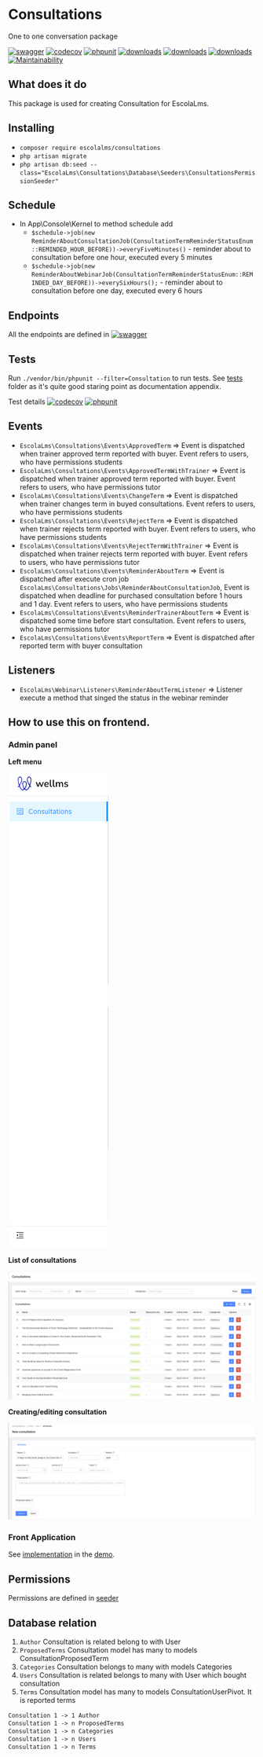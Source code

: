# Consultations
One to one conversation package

[![swagger](https://img.shields.io/badge/documentation-swagger-green)](https://escolalms.github.io/Consultations/)
[![codecov](https://codecov.io/gh/EscolaLMS/Consultations/branch/main/graph/badge.svg?token=NRAN4R8AGZ)](https://codecov.io/gh/EscolaLMS/Consultations)
[![phpunit](https://github.com/EscolaLMS/Consultations/actions/workflows/test.yml/badge.svg)](https://github.com/EscolaLMS/Consultations/actions/workflows/test.yml)
[![downloads](https://img.shields.io/packagist/dt/escolalms/consultations)](https://packagist.org/packages/escolalms/consultations)
[![downloads](https://img.shields.io/packagist/v/escolalms/consultations)](https://packagist.org/packages/escolalms/consultations)
[![downloads](https://img.shields.io/packagist/l/escolalms/consultations)](https://packagist.org/packages/escolalms/consultations)
[![Maintainability](https://api.codeclimate.com/v1/badges/0c9e2593fb30e2048f95/maintainability)](https://codeclimate.com/github/EscolaLMS/Consultations/maintainability)

## What does it do

This package is used for creating Consultation for EscolaLms.

## Installing

- `composer require escolalms/consultations`
- `php artisan migrate`
- `php artisan db:seed --class="EscolaLms\Consultations\Database\Seeders\ConsultationsPermissionSeeder"`

## Schedule

- In App\Console\Kernel to method schedule add
  - `$schedule->job(new ReminderAboutConsultationJob(ConsultationTermReminderStatusEnum::REMINDED_HOUR_BEFORE))->everyFiveMinutes()` - reminder about to consultation before one hour, executed every 5 minutes
  - `$schedule->job(new ReminderAboutWebinarJob(ConsultationTermReminderStatusEnum::REMINDED_DAY_BEFORE))->everySixHours();` - reminder about to consultation before one day, executed every 6 hours

## Endpoints

All the endpoints are defined in [![swagger](https://img.shields.io/badge/documentation-swagger-green)](https://escolalms.github.io/Consultations/)

## Tests

Run `./vendor/bin/phpunit --filter=Consultation` to run tests. See [tests](tests) folder as it's quite good staring point as documentation appendix.

Test details [![codecov](https://codecov.io/gh/EscolaLMS/Consultations/branch/main/graph/badge.svg?token=NRAN4R8AGZ)](https://codecov.io/gh/EscolaLMS/Consultations) [![phpunit](https://github.com/EscolaLMS/Consultations/actions/workflows/test.yml/badge.svg)](https://github.com/EscolaLMS/Consultations/actions/workflows/test.yml)

## Events

- `EscolaLms\Consultations\Events\ApprovedTerm` => Event is dispatched when trainer approved term reported with buyer. Event refers to users, who have permissions students
- `EscolaLms\Consultations\Events\ApprovedTermWithTrainer` => Event is dispatched when trainer approved term reported with buyer. Event refers to users, who have permissions tutor
- `EscolaLms\Consultations\Events\ChangeTerm` => Event is dispatched when trainer changes term in buyed consultations. Event refers to users, who have permissions students
- `EscolaLms\Consultations\Events\RejectTerm` => Event is dispatched when trainer rejects term reported with buyer. Event refers to users, who have permissions students
- `EscolaLms\Consultations\Events\RejectTermWithTrainer` => Event is dispatched when trainer rejects term reported with buyer. Event refers to users, who have permissions tutor
- `EscolaLms\Consultations\Events\ReminderAboutTerm` => Event is dispatched after execute cron job `EscolaLms\Consultations\Jobs\ReminderAboutConsultationJob`, Event is dispatched when deadline for purchased consultation before 1 hours and 1 day. Event refers to users, who have permissions students
- `EscolaLms\Consultations\Events\ReminderTrainerAboutTerm` => Event is dispatched some time before start consultation. Event refers to users, who have permissions tutor 
- `EscolaLms\Consultations\Events\ReportTerm` => Event is dispatched after reported term with buyer consultation

## Listeners

- `EscolaLms\Webinar\Listeners\ReminderAboutTermListener` => Listener execute a method that singed the status in the webinar reminder

## How to use this on frontend.

### Admin panel

**Left menu**

![Menu](docs/menu.png "Menu")

**List of consultations**

![List of consultations](docs/list.png "List of consultations")

**Creating/editing consultation**

![Creating/editing consultation](docs/new_consultation.png "Creating or editing consultation")

### Front Application

See [implementation](https://github.com/search?q=repo%3AEscolaLMS%2FFront%20Consultation&type=code) in the [demo](https://demo.escolalms.com). 

## Permissions

Permissions are defined in [seeder](vendor/escolalms/consultations/database/seeders/ConsultationsPermissionSeeder.php)

## Database relation

1. `Author` Consultation is related belong to with User
2. `ProposedTerms` Consultation model has many to models ConsultationProposedTerm
3. `Categories` Consultation belongs to many with models Categories
4. `Users` Consultation is related belongs to many with User which bought consultation
5. `Terms` Consultation model has many to models ConsultationUserPivot. It is reported terms
```
Consultation 1 -> 1 Author
Consultation 1 -> n ProposedTerms
Consultation 1 -> n Categories
Consultation 1 -> n Users
Consultation 1 -> n Terms
```

